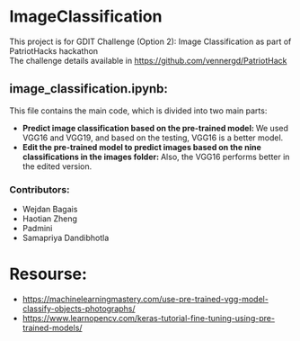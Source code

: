 # ImageClassification
This project is for GDIT Challenge (Option 2): Image Classification as part of PatriotHacks hackathon <br>
The challenge details available in https://github.com/vennergd/PatriotHack 


## image_classification.ipynb: 
This file contains the main code, which is divided into two main parts:
- <b>Predict image classification based on the pre-trained model: </b> We used VGG16 and VGG19, and based on the testing, VGG16 is a better model.
- <b>Edit the pre-trained model to predict images based on the nine classifications in the images folder: </b> Also, the VGG16 performs better in the edited version. 

### Contributors: 
- Wejdan Bagais
- Haotian Zheng
- Padmini
- Samapriya Dandibhotla

# Resourse: 
- https://machinelearningmastery.com/use-pre-trained-vgg-model-classify-objects-photographs/
- https://www.learnopencv.com/keras-tutorial-fine-tuning-using-pre-trained-models/
